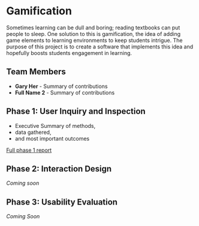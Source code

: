 # Gamification

Sometimes learning can be dull and boring; reading textbooks can put people to sleep. One solution to this is gamification, the idea of adding game elements to learning environments to keep students intrigue. The purpose of this project is to create a software that implements this idea and hopefully boosts students engagement in learning.

## Team Members

* **Gary Her** - Summary of contributions
* **Full Name 2** - Summary of contributions

## Phase 1: User Inquiry and Inspection

* Executive Summary of methods,
* data gathered,
* and most important outcomes

[Full phase 1 report](phase1/)

## Phase 2: Interaction Design

*Coming soon*

## Phase 3: Usability Evaluation

*Coming Soon*
